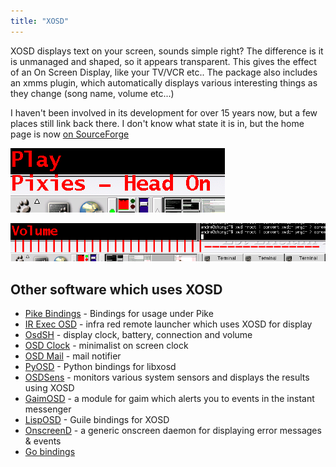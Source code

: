 ```yaml
---
title: "XOSD"
---
```


XOSD displays text on your screen, sounds simple right? The difference is it is unmanaged and shaped, so it appears transparent. This gives the effect of an On Screen Display, like your TV/VCR etc.. The package also includes an xmms plugin, which automatically displays various interesting things as they change (song name, volume etc...)

I haven't been involved in its development for over 15 years now, but a few places still link back there. I don't know what state it is in, but the home page is now [on SourceForge](https://sourceforge.net/projects/libxosd/)

![Song name](xosd-1.png)

![Volume Controls](xosd-2.png)

## Other software which uses XOSD
* [Pike Bindings](http://modules.gotpike.org/module_info.html?module_id=41) - Bindings for usage under Pike
* [IR Exec OSD](http://irexecosd.sourceforge.net/) - infra red remote launcher which uses XOSD for display
* [OsdSH](http://sourceforge.net/projects/osdsh) - display clock, battery, connection and volume
* [OSD Clock](http://leftorium.net/software.phtml) - minimalist on screen clock
* [OSD Mail](http://www.hellion.org.uk/osd_mail) - mail notifier
* [PyOSD](http://repose.cx/pyosd/) - Python bindings for libxosd
* [OSDSens](http://sourceforge.net/projects/osdsens/) - monitors various system sensors and displays the results using XOSD
* [GaimOSD](http://gaimosd.sourceforge.net/) - a module for gaim which alerts you to events in the instant messenger
* [LispOSD](http://mtpforge.melting-pot.org/projects/lisposd) - Guile bindings for XOSD
* [OnscreenD](http://caladan.nanosoft.ca/onscreend.php) - a generic onscreen daemon for displaying error messages &amp; events
* [Go bindings](https://github.com/mischief/xosd)
